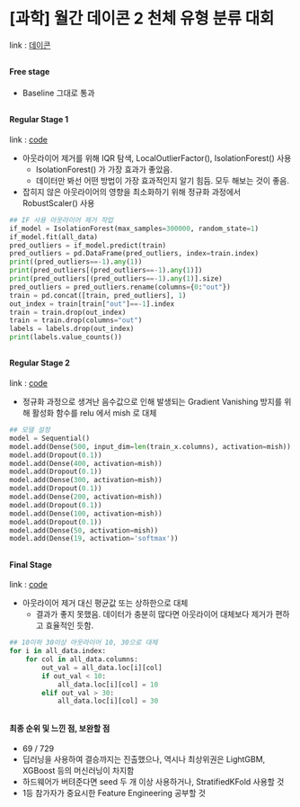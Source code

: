 # [과학] 월간 데이콘 2 천체 유형 분류 대회
link : [데이콘](https://dacon.io/competitions/official/235573/overview/)
## 
#### Free stage
* Baseline 그대로 통과
## 
#### Regular Stage 1
link : [code](https://github.com/KaJaeHyeob/DeepLearning/blob/master/Dacon_star/submission/0384-0.3688.py)

* 아웃라이어 제거를 위해 IQR 탐색, LocalOutlierFactor(), IsolationForest() 사용
  - IsolationForest() 가 가장 효과가 좋았음.
  - 데이터만 봐선 어떤 방법이 가장 효과적인지 알기 힘듬. 모두 해보는 것이 좋음.
* 잡히지 않은 아웃라이어의 영향을 최소화하기 위해 정규화 과정에서 RobustScaler() 사용
```python
## IF 사용 아웃라이어 제거 작업
if_model = IsolationForest(max_samples=300000, random_state=1)
if_model.fit(all_data)
pred_outliers = if_model.predict(train)
pred_outliers = pd.DataFrame(pred_outliers, index=train.index)
print((pred_outliers==-1).any(1))
print(pred_outliers[(pred_outliers==-1).any(1)])
print(pred_outliers[(pred_outliers==-1).any(1)].size)
pred_outliers = pred_outliers.rename(columns={0:"out"})
train = pd.concat([train, pred_outliers], 1)
out_index = train[train["out"]==-1].index
train = train.drop(out_index)
train = train.drop(columns="out")
labels = labels.drop(out_index)
print(labels.value_counts())
```
## 
#### Regular Stage 2
link : [code](https://github.com/KaJaeHyeob/DeepLearning/blob/master/Dacon_star/submission/0234-0.3492.py)
* 정규화 과정으로 생겨난 음수값으로 인해 발생되는 Gradient Vanishing 방지를 위해 활성화 함수를 relu 에서 mish 로 대체
```python
## 모델 설정
model = Sequential()
model.add(Dense(500, input_dim=len(train_x.columns), activation=mish))
model.add(Dropout(0.1))
model.add(Dense(400, activation=mish))
model.add(Dropout(0.1))
model.add(Dense(300, activation=mish))
model.add(Dropout(0.1))
model.add(Dense(200, activation=mish))
model.add(Dropout(0.1))
model.add(Dense(100, activation=mish))
model.add(Dropout(0.1))
model.add(Dense(50, activation=mish))
model.add(Dense(19, activation='softmax'))
```
## 
#### Final Stage
link : [code](https://github.com/KaJaeHyeob/DeepLearning/blob/master/Dacon_star/submission/0241-0.3586.py)
* 아웃라이어 제거 대신 평균값 또는 상하한으로 대체
  - 결과가 좋지 못했음. 데이터가 충분히 많다면 아웃라이어 대체보다 제거가 편하고 효율적인 듯함.
```python
## 10이하 30이상 아웃라이어 10, 30으로 대체
for i in all_data.index:
    for col in all_data.columns:
        out_val = all_data.loc[i][col]
        if out_val < 10:
            all_data.loc[i][col] = 10
        elif out_val > 30:
            all_data.loc[i][col] = 30
```
## 
#### 최종 순위 및 느낀 점, 보완할 점
* 69 / 729
* 딥러닝을 사용하여 결승까지는 진출했으나, 역시나 최상위권은 LightGBM, XGBoost 등의 머신러닝이 차지함
* 하드웨어가 버텨준다면 seed 두 개 이상 사용하거나, StratifiedKFold 사용할 것
* 1등 참가자가 중요시한 Feature Engineering 공부할 것
